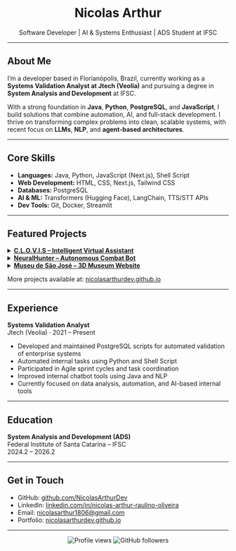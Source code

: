 <h1 align="center">Nicolas Arthur</h1>
<p align="center">Software Developer | AI & Systems Enthusiast | ADS Student at IFSC</p>

---

## About Me

I’m a developer based in Florianópolis, Brazil, currently working as a **Systems Validation Analyst at Jtech (Veolia)** and pursuing a degree in **System Analysis and Development** at IFSC.

With a strong foundation in **Java**, **Python**, **PostgreSQL**, and **JavaScript**, I build solutions that combine automation, AI, and full-stack development. I thrive on transforming complex problems into clean, scalable systems, with recent focus on **LLMs**, **NLP**, and **agent-based architectures**.

---

## Core Skills

- **Languages:** Java, Python, JavaScript (Next.js), Shell Script  
- **Web Development:** HTML, CSS, Next.js, Tailwind CSS  
- **Databases:** PostgreSQL  
- **AI & ML:** Transformers (Hugging Face), LangChain, TTS/STT APIs  
- **Dev Tools:** Git, Docker, Streamlit  

---

## Featured Projects

<details>
<summary><strong><a href="https://github.com/NicolasArthurDev/clovis">C.L.O.V.I.S – Intelligent Virtual Assistant</a></strong></summary>

**C.L.O.V.I.S (Contextual Language-Oriented Virtual Interactive System)** is an AI-powered virtual assistant designed as a modular, customizable system with:

- Local **LLM** integration and prompt engineering
- Context-aware **memory** architecture with persistent storage
- Real-time **voice interaction** using speech-to-text and text-to-speech
- Web-based UI built with **Streamlit**

This project demonstrates applied knowledge in **NLP**, **LLM orchestration**, and real-time human-machine interaction using open-source tools.

</details>

<details>
<summary><strong><a href="https://github.com/Evolutionary-Coders/neural-hunter">NeuralHunter – Autonomous Combat Bot</a></strong></summary>

A self-learning robot that uses:

- **Reinforcement Learning** and Neural Networks, built in **Java**
- Adaptation to enemy behavior in the **Robocode** simulation environment
- Focus on decision-making, pattern recognition, and strategy evolution

This was developed as part of a group AI and game logic exploration initiative.

</details>

<details>
<summary><strong><a href="https://github.com/Projeto-Site-do-Museu/ifsc-museu-saojose">Museu de São José – 3D Museum Website</a></strong></summary>

A modern and responsive landing page for a historical museum:

- Developed using **Next.js**, **Tailwind CSS**, and **Three.js**
- Includes a fully interactive **3D virtual tour** experience
- Designed to improve digital presence and user engagement through immersive UX

Delivered as a real-world project focusing on accessibility, performance, and interactivity.

</details>

More projects available at: [nicolasarthurdev.github.io](https://nicolasarthurdev.github.io)

---

## Experience

**Systems Validation Analyst**  
Jtech (Veolia) · 2021 – Present  
- Developed and maintained PostgreSQL scripts for automated validation of enterprise systems  
- Automated internal tasks using Python and Shell Script  
- Participated in Agile sprint cycles and task coordination  
- Improved internal chatbot tools using Java and NLP  
- Currently focused on data analysis, automation, and AI-based internal tools

---

## Education

**System Analysis and Development (ADS)**  
Federal Institute of Santa Catarina – IFSC  
2024.2 – 2026.2

---

## Get in Touch

- GitHub: [github.com/NicolasArthurDev](https://github.com/NicolasArthurDev)  
- LinkedIn: [linkedin.com/in/nicolas-arthur-raulino-oliveira](https://linkedin.com/in/nicolas-arthur-raulino-oliveira)  
- Email: [nicolasarthur1806@gmail.com](mailto:nicolasarthur1806@gmail.com)  
- Portfolio: [nicolasarthurdev.github.io](https://nicolasarthurdev.github.io)

---

  <p align="center">
  <img src="https://komarev.com/ghpvc/?username=NicolasArthurDev&color=blue" alt="Profile views" />
  <img src="https://img.shields.io/github/followers/NicolasArthurDev?style=social" alt="GitHub followers" />
</p>
